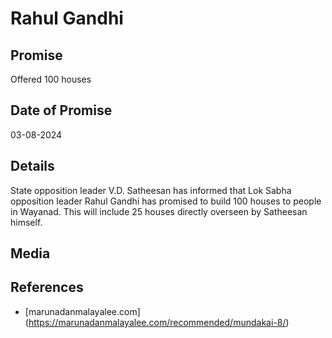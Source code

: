 # Rahul Gandhi

## Promise

Offered 100 houses

## Date of Promise

03-08-2024

## Details

State opposition leader V.D. Satheesan has informed that Lok Sabha opposition leader Rahul Gandhi has promised to build 100 houses to people in Wayanad. This will include 25 houses directly overseen by Satheesan himself.

## Media

## References

- [marunadanmalayalee.com] (https://marunadanmalayalee.com/recommended/mundakai-8/)
